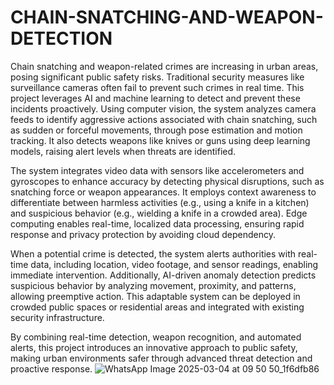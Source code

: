 # CHAIN-SNATCHING-AND-WEAPON-DETECTION
Chain snatching and weapon-related crimes are increasing in urban areas, posing significant public safety risks. Traditional security measures like surveillance cameras often fail to prevent such crimes in real time. This project leverages AI and machine learning to detect and prevent these incidents proactively. Using computer vision, the system analyzes camera feeds to identify aggressive actions associated with chain snatching, such as sudden or forceful movements, through pose estimation and motion tracking. It also detects weapons like knives or guns using deep learning models, raising alert levels when threats are identified.

The system integrates video data with sensors like accelerometers and gyroscopes to enhance accuracy by detecting physical disruptions, such as snatching force or weapon appearances. It employs context awareness to differentiate between harmless activities (e.g., using a knife in a kitchen) and suspicious behavior (e.g., wielding a knife in a crowded area). Edge computing enables real-time, localized data processing, ensuring rapid response and privacy protection by avoiding cloud dependency.

When a potential crime is detected, the system alerts authorities with real-time data, including location, video footage, and sensor readings, enabling immediate intervention. Additionally, AI-driven anomaly detection predicts suspicious behavior by analyzing movement, proximity, and patterns, allowing preemptive action. This adaptable system can be deployed in crowded public spaces or residential areas and integrated with existing security infrastructure.

By combining real-time detection, weapon recognition, and automated alerts, this project introduces an innovative approach to public safety, making urban environments safer through advanced threat detection and proactive response.
![WhatsApp Image 2025-03-04 at 09 50 50_1f6dfb86](https://github.com/user-attachments/assets/68bb057d-a986-4171-9eae-683d6d5821b7)
